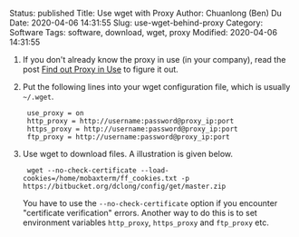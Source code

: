 Status: published
Title: Use wget with Proxy
Author: Chuanlong (Ben) Du
Date: 2020-04-06 14:31:55
Slug: use-wget-behind-proxy
Category: Software
Tags: software, download, wget, proxy
Modified: 2020-04-06 14:31:55


1. If you don't already know the proxy in use (in your company),
    read the post [Find out Proxy in Use](http://www.legendu.net/en/blog/find-out-proxy-in-use/)
    to figure it out.

2. Put the following lines into your wget configuration file,
    which is usually `~/.wget`.

        use_proxy = on
        http_proxy = http://username:password@proxy_ip:port
        https_proxy = http://username:password@proxy_ip:port
        ftp_proxy = http://username:password@proxy_ip:port

3. Use wget to download files.
    A illustration is given below.

        wget --no-check-certificate --load-cookies=/home/mobaxterm/ff_cookies.txt -p https://bitbucket.org/dclong/config/get/master.zip

    You have to use the `--no-check-certificate` option
    if you encounter "certificate verification" errors.
    Another way to do this is to set environment variables `http_proxy`, `https_proxy` and `ftp_proxy` etc.
